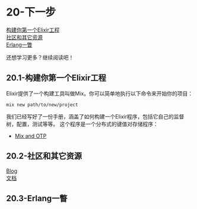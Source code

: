 20-下一步
==========
[构建你第一个Elixir工程]() <br/>
[社区和其它资源]() <br/>
[Erlang一瞥]() <br/>

还想学习更多？继续阅读吧！

## 20.1-构建你第一个Elixir工程
Elixir提供了一个构建工具叫做Mix。你可以简单地执行以下命令来开始你的项目：
```
mix new path/to/new/project
```
我们已经写好了一份手册，涵盖了如何构建一个Elixir程序，包括它自己的监督树，配置，测试等等。
这个程序是一个分布式的键值对存储程序：
  - [Mix and OTP](http://elixir-lang.org/getting_started/mix_otp/1.html)


## 20.2-社区和其它资源
[Blog](http://elixir-lang.org/blog/) <br/>
[文档](http://elixir-lang.org/docs.html)  <br/>

## 20.3-Erlang一瞥


























